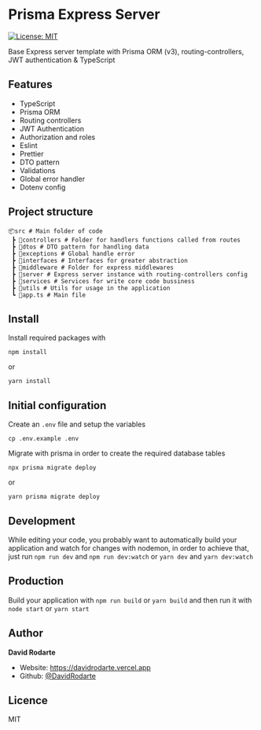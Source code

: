 # Prisma Express Server

<p>
  <a href="#" target="_blank">
    <img alt="License: MIT" src="https://img.shields.io/badge/License-MIT-yellow.svg" />
  </a>
</p>

Base Express server template with Prisma ORM (v3), routing-controllers, JWT authentication & TypeScript

## Features

- TypeScript
- Prisma ORM
- Routing controllers
- JWT Authentication
- Authorization and roles
- Eslint
- Prettier
- DTO pattern
- Validations
- Global error handler
- Dotenv config

## Project structure

```
📦src # Main folder of code
 ┣ 📂controllers # Folder for handlers functions called from routes
 ┣ 📂dtos # DTO pattern for handling data
 ┣ 📂exceptions # Global handle error
 ┣ 📂interfaces # Interfaces for greater abstraction
 ┣ 📂middleware # Folder for express middlewares
 ┣ 📂server # Express server instance with routing-controllers config
 ┣ 📂services # Services for write core code bussiness
 ┣ 📂utils # Utils for usage in the application
 ┗ 📜app.ts # Main file
```

## Install

Install required packages with

```
npm install
```

or

```
yarn install
```

## Initial configuration

Create an `.env` file and setup the variables

```
cp .env.example .env
```

Migrate with prisma in order to create the required database tables

```
npx prisma migrate deploy
```

or

```
yarn prisma migrate deploy
```

## Development

While editing your code, you probably want to automatically build your application and watch for changes with nodemon, in order to achieve that, just run `npm run dev` and `npm run dev:watch` or `yarn dev` and `yarn dev:watch`

## Production

Build your application with `npm run build` or `yarn build` and then run it with `node start` or `yarn start`

## Author

**David Rodarte**

- Website: https://davidrodarte.vercel.app
- Github: [@DavidRodarte](https://github.com/DavidRodarte)

## Licence

MIT
